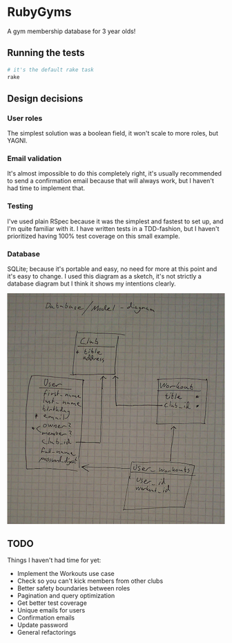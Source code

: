 # RubyGyms

A gym membership database for 3 year olds!

## Running the tests

```bash
# it's the default rake task
rake
```

## Design decisions

### User roles

The simplest solution was a boolean field, it won't scale to
more roles, but YAGNI.

### Email validation

It's almost impossible to do this completely right, it's usually
recommended to send a confirmation email because that will always
work, but I haven't had time to implement that.

### Testing

I've used plain RSpec because it was the simplest and fastest to set up,
and I'm quite familiar with it. I have written tests in a TDD-fashion,
but I haven't prioritized having 100% test coverage on this small example.

### Database

SQLite; because it's portable and easy, no need for more at this point and it's
easy to change. I used this diagram as a sketch, it's not strictly a database
diagram but I think it shows my intentions clearly.

![](diagram.jpg)

## TODO

Things I haven't had time for yet:

* Implement the Workouts use case
* Check so you can't kick members from other clubs
* Better safety boundaries between roles
* Pagination and query optimization
* Get better test coverage
* Unique emails for users
* Confirmation emails
* Update password
* General refactorings
